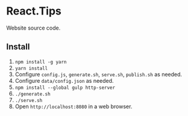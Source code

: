 # React.Tips

Website source code.

## Install

1. `npm install -g yarn`
2. `yarn install`
3. Configure `config.js`, `generate.sh`, `serve.sh`, `publish.sh` as needed.
4. Configure `data/config.json` as needed.
5. `npm install --global gulp http-server`
6. `./generate.sh`
7. `./serve.sh`
8. Open `http://localhost:8080` in a web browser.
